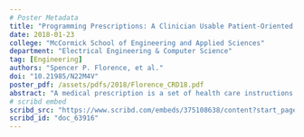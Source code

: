 ```yaml
---
# Poster Metadata
title: "Programming Prescriptions: A Clinician Usable Patient-Oriented Prescription Programming Language"
date: 2018-01-23
college: "McCormick School of Engineering and Applied Sciences"
department: "Electrical Engineering & Computer Science"
tag: [Engineering]
authors: "Spencer P. Florence, et al."
doi: "10.21985/N22M4V"
poster_pdf: /assets/pdfs/2018/Florence_CRD18.pdf
abstract: "A medical prescription is a set of health care instructions that govern the plan of care for an individual patient; it includes orders for drug therapy, diet, clinical assessment, laboratory testing, and more. Clinicians have long used algorithmic thinking to describe and implement these prescriptions but without the benefit of an executable programming language. Instead, medical algorithms are expressed using a natural language patois, flowcharts, or as structured data in an electronic medical record system. The lack of a prescription programming language inhibits expressiveness, results in prescriptions that are difficult to understand, hard to debug, and awkward to reuse, and increases the risk of fatal medical error. This poster discusses the design and evaluation of POP-PL, a domain-specific programming language designed for expressing prescriptions. The language is based around the idea that programs and humans have complementary strengths that, when combined properly, can make for safer, more accurate performance of prescriptions. Use of POP-PL facilitates automation of certain low-level vigilance tasks, freeing up human cognition for abstract thinking, compassion, and human communication."
# scribd embed
scribd_src: "https://www.scribd.com/embeds/375108638/content?start_page=1&view_mode=scroll&access_key=key-GWtUjgmg6L1tK4Vp0Il8&show_recommendations=true"
scribd_id: "doc_63916"
---
```

